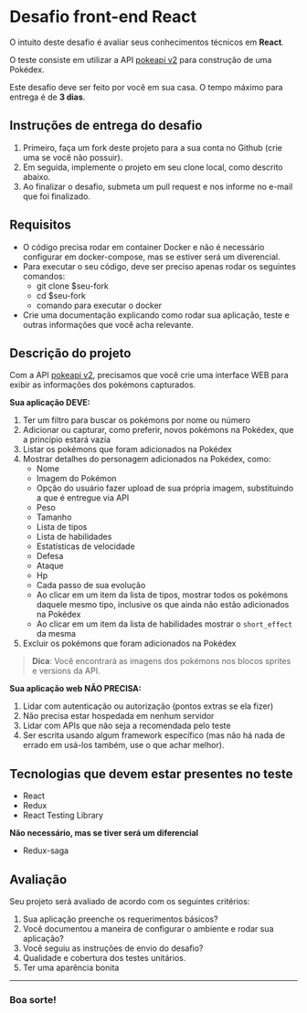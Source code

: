 # Desafio front-end React 

O intuito deste desafio é avaliar seus conhecimentos técnicos em **React**.

O teste consiste em utilizar a API [pokeapi v2](https://pokeapi.co/docsv2/#) para construção de uma Pokédex.

Este desafio deve ser feito por você em sua casa. O tempo máximo para entrega é de **3 dias**.

## Instruções de entrega do desafio

1. Primeiro, faça um fork deste projeto para a sua conta no Github (crie uma se você não possuir).
2. Em seguida, implemente o projeto em seu clone local, como descrito abaixo.
3. Ao finalizar o desafio, submeta um pull request e nos informe no e-mail que foi finalizado.

## Requisitos

- O código precisa rodar em container Docker e não é necessário configurar em docker-compose, mas se estiver será um diverencial.
- Para executar o seu código, deve ser preciso apenas rodar os seguintes comandos:
	- git clone \$seu-fork
	- cd \$seu-fork
	- comando para executar o docker
- Crie uma documentação explicando como rodar sua aplicação, teste e outras informações que você acha relevante.

## Descrição do projeto

Com a API [pokeapi v2](https://pokeapi.co/docsv2/#), precisamos que você crie uma interface WEB para exibir as informações dos pokémons capturados.

**Sua aplicação DEVE:**

1. Ter um filtro para buscar os pokémons por nome ou número
2. Adicionar ou capturar, como preferir, novos pokémons na Pokédex, que a princípio estará vazia
3. Listar os pokémons que foram adicionados na Pokédex
4. Mostrar detalhes do personagem adicionados na Pokédex, como:
    - Nome
    - Imagem do Pokémon
	- Opção do usuário fazer upload de sua própria imagem, substituindo a que é entregue via API
    - Peso
    - Tamanho
    - Lista de tipos
    - Lista de habilidades
    - Estatísticas de velocidade
    - Defesa
    - Ataque
    - Hp
    - Cada passo de sua evolução
    - Ao clicar em um item da lista de tipos, mostrar todos os pokémons daquele mesmo tipo, inclusive os que ainda não estão adicionados na Pokédex
    - Ao clicar em um item da lista de habilidades mostrar o `short_effect` da mesma
5. Excluir os pokémons que foram adicionados na Pokédex

> **Dica**: Você encontrará as imagens dos pokémons nos blocos sprites e versions da API.

**Sua aplicação web NÃO PRECISA:**

1. Lidar com autenticação ou autorização (pontos extras se ela fizer)
2. Não precisa estar hospedada em nenhum servidor
3. Lidar com APIs que não seja a recomendada pelo teste
4. Ser escrita usando algum framework específico (mas não há nada de errado em usá-los também, use o que achar melhor).

## Tecnologias que devem estar presentes no teste

- React
- Redux
- React Testing Library

**Não necessário, mas se tiver será um diferencial**

- Redux-saga

## Avaliação

Seu projeto será avaliado de acordo com os seguintes critérios:

1. Sua aplicação preenche os requerimentos básicos?
2. Você documentou a maneira de configurar o ambiente e rodar sua aplicação?
3. Você seguiu as instruções de envio do desafio?
4. Qualidade e cobertura dos testes unitários.
5. Ter uma aparência bonita

---

### Boa sorte!
